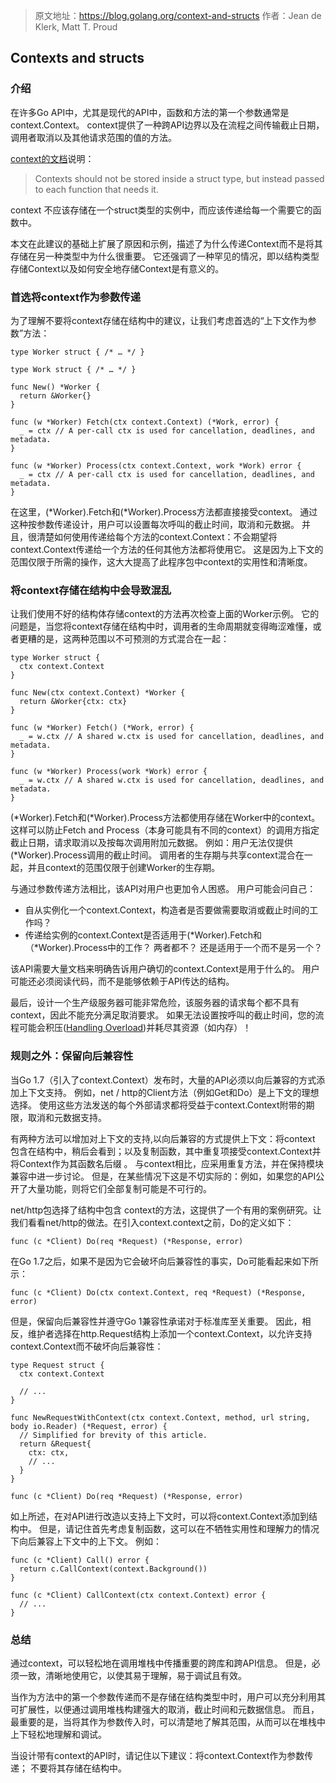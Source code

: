 > 原文地址：https://blog.golang.org/context-and-structs
> 作者：Jean de Klerk, Matt T. Proud

## Contexts and structs

### 介绍

在许多Go API中，尤其是现代的API中，函数和方法的第一个参数通常是context.Context。 context提供了一种跨API边界以及在流程之间传输截止日期，调用者取消以及其他请求范围的值的方法。

[context的文档](https://golang.org/pkg/context/)说明：
> Contexts should not be stored inside a struct type, but instead passed to each function that needs it.

context 不应该存储在一个struct类型的实例中，而应该传递给每一个需要它的函数中。

本文在此建议的基础上扩展了原因和示例，描述了为什么传递Context而不是将其存储在另一种类型中为什么很重要。 它还强调了一种罕见的情况，即以结构类型存储Context以及如何安全地存储Context是有意义的。

### 首选将context作为参数传递

为了理解不要将context存储在结构中的建议，让我们考虑首选的“上下文作为参数”方法：

```
type Worker struct { /* … */ }

type Work struct { /* … */ }

func New() *Worker {
  return &Worker{}
}

func (w *Worker) Fetch(ctx context.Context) (*Work, error) {
  _ = ctx // A per-call ctx is used for cancellation, deadlines, and metadata.
}

func (w *Worker) Process(ctx context.Context, work *Work) error {
  _ = ctx // A per-call ctx is used for cancellation, deadlines, and metadata.
}
```

在这里，(*Worker).Fetch和(*Worker).Process方法都直接接受context。 通过这种按参数传递设计，用户可以设置每次呼叫的截止时间，取消和元数据。 并且，很清楚如何使用传递给每个方法的context.Context：不会期望将context.Context传递给一个方法的任何其他方法都将使用它。 这是因为上下文的范围仅限于所需的操作，这大大提高了此程序包中context的实用性和清晰度。

### 将context存储在结构中会导致混乱

让我们使用不好的结构体存储context的方法再次检查上面的Worker示例。 它的问题是，当您将context存储在结构中时，调用者的生命周期就变得晦涩难懂，或者更糟的是，这两种范围以不可预测的方式混合在一起：
```
type Worker struct {
  ctx context.Context
}

func New(ctx context.Context) *Worker {
  return &Worker{ctx: ctx}
}

func (w *Worker) Fetch() (*Work, error) {
  _ = w.ctx // A shared w.ctx is used for cancellation, deadlines, and metadata.
}

func (w *Worker) Process(work *Work) error {
  _ = w.ctx // A shared w.ctx is used for cancellation, deadlines, and metadata.
}
```

(*Worker).Fetch和(*Worker).Process方法都使用存储在Worker中的context。 这样可以防止Fetch and Process（本身可能具有不同的context）的调用方指定截止日期，请求取消以及按每次调用附加元数据。 例如：用户无法仅提供(*Worker).Process调用的截止时间。 调用者的生存期与共享context混合在一起，并且context的范围仅限于创建Worker的生存期。 

与通过参数传递方法相比，该API对用户也更加令人困惑。 用户可能会问自己：

* 自从实例化一个context.Context，构造者是否要做需要取消或截止时间的工作吗？
* 传递给实例的context.Context是否适用于(*Worker).Fetch和（*Worker).Process中的工作？ 两者都不？ 还是适用于一个而不是另一个？

该API需要大量文档来明确告诉用户确切的context.Context是用于什么的。 用户可能还必须阅读代码，而不是能够依赖于API传达的结构。

最后，设计一个生产级服务器可能非常危险，该服务器的请求每个都不具有context，因此不能充分满足取消要求。 如果无法设置按呼叫的截止时间，您的流程可能会积压([Handling Overload](https://sre.google/sre-book/handling-overload/))并耗尽其资源（如内存）！

### 规则之外：保留向后兼容性

当Go 1.7（引入了context.Context）发布时，大量的API必须以向后兼容的方式添加上下文支持。 例如，net / http的Client方法（例如Get和Do）是上下文的理想选择。 使用这些方法发送的每个外部请求都将受益于context.Context附带的期限，取消和元数据支持。

有两种方法可以增加对上下文的支持,以向后兼容的方式提供上下文：将context 包含在结构中，稍后会看到；以及复制函数，其中重复项接受context.Context并将Context作为其函数名后缀 。 与context相比，应采用重复方法，并在保持模块兼容中进一步讨论。 但是，在某些情况下这是不切实际的：例如，如果您的API公开了大量功能，则将它们全部复制可能是不可行的。

net/http包选择了结构中包含 context的方法，这提供了一个有用的案例研究。让我们看看net/http的做法。在引入context.context之前，Do的定义如下：

```
func (c *Client) Do(req *Request) (*Response, error)
```

在Go 1.7之后，如果不是因为它会破坏向后兼容性的事实，Do可能看起来如下所示：
```
func (c *Client) Do(ctx context.Context, req *Request) (*Response, error)
```

但是，保留向后兼容性并遵守Go 1兼容性承诺对于标准库至关重要。 因此，相反，维护者选择在http.Request结构上添加一个context.Context，以允许支持context.Context而不破坏向后兼容性：
```
type Request struct {
  ctx context.Context

  // ...
}

func NewRequestWithContext(ctx context.Context, method, url string, body io.Reader) (*Request, error) {
  // Simplified for brevity of this article.
  return &Request{
    ctx: ctx,
    // ...
  }
}

func (c *Client) Do(req *Request) (*Response, error)
```

如上所述，在对API进行改造以支持上下文时，可以将context.Context添加到结构中。 但是，请记住首先考虑复制函数，这可以在不牺牲实用性和理解力的情况下向后兼容上下文中的上下文。 例如：
```
func (c *Client) Call() error {
  return c.CallContext(context.Background())
}

func (c *Client) CallContext(ctx context.Context) error {
  // ...
}
```

### 总结

通过context，可以轻松地在调用堆栈中传播重要的跨库和跨API信息。 但是，必须一致，清晰地使用它，以使其易于理解，易于调试且有效。

当作为方法中的第一个参数传递而不是存储在结构类型中时，用户可以充分利用其可扩展性，以便通过调用堆栈构建强大的取消，截止时间和元数据信息。 而且，最重要的是，当将其作为参数传入时，可以清楚地了解其范围，从而可以在堆栈中上下轻松地理解和调试。

当设计带有context的API时，请记住以下建议：将context.Context作为参数传递； 不要将其存储在结构中。